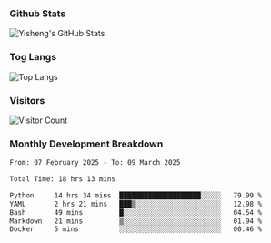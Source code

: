### Github Stats
![Yisheng's GitHub Stats](https://github-readme-stats-9qabuvhk1-gongyisheng.vercel.app/api?username=gongyisheng&count_private=true&show_icons=true)
### Tog Langs
![Top Langs](https://github-readme-stats-9qabuvhk1-gongyisheng.vercel.app/api/top-langs/?username=gongyisheng&layout=compact)
### Visitors
![Visitor Count](https://profile-counter.glitch.me/gongyisheng/count.svg)
### Monthly Development Breakdown
<!--START_SECTION:waka-->

```txt
From: 07 February 2025 - To: 09 March 2025

Total Time: 18 hrs 13 mins

Python     14 hrs 34 mins  ████████████████████░░░░░   79.99 %
YAML       2 hrs 21 mins   ███▒░░░░░░░░░░░░░░░░░░░░░   12.98 %
Bash       49 mins         █░░░░░░░░░░░░░░░░░░░░░░░░   04.54 %
Markdown   21 mins         ▒░░░░░░░░░░░░░░░░░░░░░░░░   01.94 %
Docker     5 mins          ░░░░░░░░░░░░░░░░░░░░░░░░░   00.46 %
```

<!--END_SECTION:waka-->
